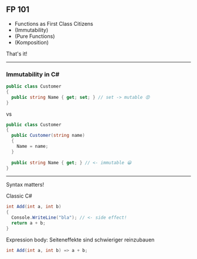 ## FP 101

- Functions as First Class Citizens
- (Immutability)
- (Pure Functions)
- (Komposition)

That's it!

---

### Immutability in C# #

```csharp
public class Customer
{
  public string Name { get; set; } // set -> mutable 😡
}
```

vs

```csharp
public class Customer
{
  public Customer(string name)
  {
    Name = name;
  }
  
  public string Name { get; } // <- immutable 😀
}
```

---

Syntax matters!

Classic C#

```csharp
int Add(int a, int b)
{
  Console.WriteLine("bla"); // <- side effect!
  return a + b;
}
```

Expression body: Seiteneffekte sind schwieriger reinzubauen

```csharp
int Add(int a, int b) => a + b;
```


